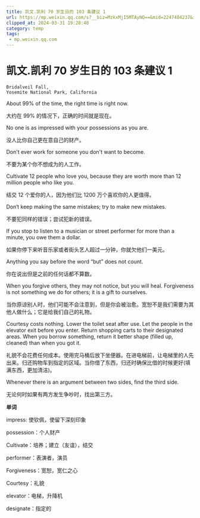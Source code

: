 ```yaml
---
title: 凯文.凯利 70 岁生日的 103 条建议 1
url: https://mp.weixin.qq.com/s?__biz=MzkxMjI5MTAyNQ==&mid=2247484237&idx=1&sn=320a2c91c7d85556c64c96ecd35cd1e6&chksm=c10e66f3f679efe5d1a80e39ac298ea823268b5764f4478a7cf85da90ddf1b3722b736f7f214&mpshare=1&scene=1&srcid=02277HcXfe4X99D1pWjMucHn&sharer_shareinfo=e9ae905908ad8f3cf7efb163154c5828&sharer_shareinfo_first=e9ae905908ad8f3cf7efb163154c5828#rd
clipped_at: 2024-03-31 19:28:48
category: temp
tags: 
 - mp.weixin.qq.com
---
```



# 凯文.凯利 70 岁生日的 103 条建议 1

```plain
Bridalveil Fall,
Yosemite National Park, California
```

About 99% of the time, the right time is right now.

大约在 99% 的情况下，正确的时间就是现在。

No one is as impressed with your possessions as you are.

没人比你自己更在意自己的财产。

Don't ever work for someone you don't want to become.

不要为某个你不想成为的人工作。

Cultivate 12 people who love you, because they are worth more than 12 million people who like you.

结交 12 个爱你的人，因为他们比 1200 万个喜欢你的人更值得。

Don‘t keep making the same mistakes; try to make new mistakes.

不要犯同样的错误；尝试犯新的错误。

If you stop to listen to a musician or street performer for more than a minute, you owe them a dollar.

如果你停下来听音乐家或者街头艺人超过一分钟，你就欠他们一美元。

Anything you say before the word “but” does not count.

你在说出但是之前的任何话都不算数。

When you forgive others, they may not notice, but you will heal. Forgiveness is not something we do for others; it is a gift to ourselves.

当你原谅别人时，他们可能不会注意到，但是你会被治愈。宽恕不是我们需要为其他人做什么；它是给我们自己的礼物。

Courtesy costs nothing. Lower the toilet seat after use. Let the people in the elevator exit before you enter. Return shopping carts to their designated areas. When you borrow something, return it better shape (filled up, cleaned) than when you got it.

礼貌不会花费任何成本。使用完马桶后放下坐便器。在进电梯前，让电梯里的人先出来。归还购物车到指定的区域。当你借了东西，归还时确保比借的时候更好(填满东西，更加清洁)。

Whenever there is an argument between two sides, find the third side.

无论何时如果有两方发生争吵时，找出第三方。

**单词**

impress: 使钦佩，使留下深刻印象

possession：个人财产

Cultivate：培养；建立（友谊），结交

performer：表演者，演员

Forgiveness：宽恕，宽仁之心

Courtesy：礼貌

elevator：电梯，升降机

designate：指定的